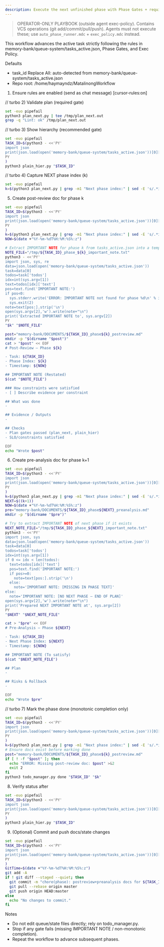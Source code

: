 ```yaml
---
description: Execute the next unfinished phase with Phase Gates + required docs (post-review & pre-analysis)
---
```


> OPERATOR-ONLY PLAYBOOK (outside agent exec-policy). Contains VCS operations (git add/commit/pull/push). Agents must not execute these; use `auto_phase_runner.mdc` + `exec_policy.mdc` instead.

This workflow advances the active task strictly following the rules in memory-bank/queue-system/tasks_active.json, Phase Gates, and Exec Policy.

Defaults
 - task_id Replace All: auto-detected from memory-bank/queue-system/tasks_active.json
- Repo root: /home/haymayndz/MatalinongWorkflow

1) Ensure rules are enabled (send as chat message)
[cursor-rules:on]

// turbo
2) Validate plan (required gate)
```bash
set -euo pipefail
python3 plan_next.py | tee /tmp/plan_next.out
grep -q "Lint: ok" /tmp/plan_next.out
```

// turbo
3) Show hierarchy (recommended gate)
```bash
set -euo pipefail
TASK_ID=$(python3 - <<'PY'
import json
print(json.load(open('memory-bank/queue-system/tasks_active.json'))[0]['id'])
PY
)
python3 plain_hier.py "$TASK_ID"
```

// turbo
4) Capture NEXT phase index (k)
```bash
set -euo pipefail
k=$(python3 plan_next.py | grep -m1 "Next phase index:" | sed -E 's/.*index: //') && echo "Next phase: $k"
```

5) Create post-review doc for phase k
```bash
set -euo pipefail
TASK_ID=$(python3 - <<'PY'
import json
print(json.load(open('memory-bank/queue-system/tasks_active.json'))[0]['id'])
PY
)
k=$(python3 plan_next.py | grep -m1 "Next phase index:" | sed -E 's/.*index: //')
NOW=$(date +"%Y-%m-%dT%H:%M:%S%:z")

# Extract IMPORTANT NOTE for phase k from tasks_active.json into a temp file
NOTE_FILE="/tmp/${TASK_ID}_phase_${k}_important_note.txt"
python3 - <<'PY'
import json, sys, re
data=json.load(open('memory-bank/queue-system/tasks_active.json'))
task=data[0]
todos=task['todos']
idx=int(sys.argv[1])
text=todos[idx]['text']
pos=text.find('IMPORTANT NOTE:')
if pos<0:
  sys.stderr.write('ERROR: IMPORTANT NOTE not found for phase %d\n' % idx)
  sys.exit(2)
note=text[pos:].strip('\n')
open(sys.argv[2],'w').write(note+"\n")
print('Extracted IMPORTANT NOTE to', sys.argv[2])
PY
"$k" "$NOTE_FILE"

post="memory-bank/DOCUMENTS/${TASK_ID}_phase${k}_postreview.md"
mkdir -p "$(dirname "$post")"
cat > "$post" << EOF
# Post-Review — Phase ${k}

- Task: ${TASK_ID}
- Phase Index: ${k}
- Timestamp: ${NOW}

## IMPORTANT NOTE (Restated)
$(cat "$NOTE_FILE")

### How constraints were satisfied
- [ ] Describe evidence per constraint

## What was done
- 

## Evidence / Outputs
- 

## Checks
- Plan gates passed (plan_next, plain_hier)
- SLO/constraints satisfied

EOF
echo "Wrote $post"
```

6) Create pre-analysis doc for phase k+1
```bash
set -euo pipefail
TASK_ID=$(python3 - <<'PY'
import json
print(json.load(open('memory-bank/queue-system/tasks_active.json'))[0]['id'])
PY
)
k=$(python3 plan_next.py | grep -m1 "Next phase index:" | sed -E 's/.*index: //')
NEXT=$((k+1))
NOW=$(date +"%Y-%m-%dT%H:%M:%S%:z")
pre="memory-bank/DOCUMENTS/${TASK_ID}_phase${NEXT}_preanalysis.md"
mkdir -p "$(dirname "$pre")"

# Try to extract IMPORTANT NOTE of next phase if it exists
NEXT_NOTE_FILE="/tmp/${TASK_ID}_phase_${NEXT}_important_note.txt"
python3 - <<'PY'
import json, sys
data=json.load(open('memory-bank/queue-system/tasks_active.json'))
task=data[0]
todos=task['todos']
idx=int(sys.argv[1])
if 0 <= idx < len(todos):
  text=todos[idx]['text']
  pos=text.find('IMPORTANT NOTE:')
  if pos>=0:
    note=text[pos:].strip('\n')
  else:
    note='IMPORTANT NOTE: [MISSING IN PHASE TEXT]'
else:
  note='IMPORTANT NOTE: [NO NEXT PHASE — END OF PLAN]'
open(sys.argv[2],'w').write(note+"\n")
print('Prepared NEXT IMPORTANT NOTE at', sys.argv[2])
PY
"$NEXT" "$NEXT_NOTE_FILE"

cat > "$pre" << EOF
# Pre-Analysis — Phase ${NEXT}

- Task: ${TASK_ID}
- Next Phase Index: ${NEXT}
- Timestamp: ${NOW}

## IMPORTANT NOTE (To satisfy)
$(cat "$NEXT_NOTE_FILE")

## Plan
- 

## Risks & Rollback
- 

EOF
echo "Wrote $pre"
```

// turbo
7) Mark the phase done (monotonic completion only)
```bash
set -euo pipefail
TASK_ID=$(python3 - <<'PY'
import json
print(json.load(open('memory-bank/queue-system/tasks_active.json'))[0]['id'])
PY
)
k=$(python3 plan_next.py | grep -m1 "Next phase index:" | sed -E 's/.*index: //')
# Ensure docs exist before marking done
post="memory-bank/DOCUMENTS/${TASK_ID}_phase${k}_postreview.md"
if [ ! -f "$post" ]; then
  echo "ERROR: Missing post-review doc: $post" >&2
  exit 2
fi
python3 todo_manager.py done "$TASK_ID" "$k"
```

8) Verify status after
```bash
set -euo pipefail
TASK_ID=$(python3 - <<'PY'
import json
print(json.load(open('memory-bank/queue-system/tasks_active.json'))[0]['id'])
PY
)
python3 plain_hier.py "$TASK_ID"
```

9) (Optional) Commit and push docs/state changes
```bash
set -euo pipefail
TASK_ID=$(python3 - <<'PY'
import json
print(json.load(open('memory-bank/queue-system/tasks_active.json'))[0]['id'])
PY
)
GitTime=$(date +"%Y-%m-%dT%H:%M:%S%:z")
git add -A
if ! git diff --staged --quiet; then
  git commit -m "chore(phase): postreview+preanalysis docs for ${TASK_ID} [${GitTime}]"
  git pull --rebase origin master
  git push origin HEAD:master
else
  echo "No changes to commit."
fi
```

Notes
- Do not edit queue/state files directly; rely on todo_manager.py.
- Stop if any gate fails (missing IMPORTANT NOTE / non-monotonic completion).
- Repeat the workflow to advance subsequent phases.
